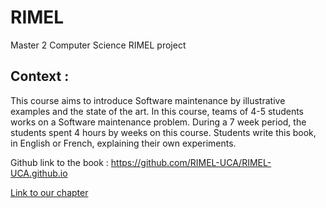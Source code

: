# RIMEL
Master 2 Computer Science RIMEL project  

## Context : 
This course aims to introduce Software maintenance by illustrative examples and the state of the art.
In this course, teams of 4-5 students works on a Software maintenance problem. During a 7 week period, the students spent 4 hours by weeks on this course.
Students write this book, in English or French, explaining their own experiments.  

Github link to the book  : https://github.com/RIMEL-UCA/RIMEL-UCA.github.io   

[Link to our chapter](https://rimel-uca.github.io/chapters/2022/Extraire%20les%20pr%C3%A9conditions%20des%20codes%20de%20RapidMiner/content)
